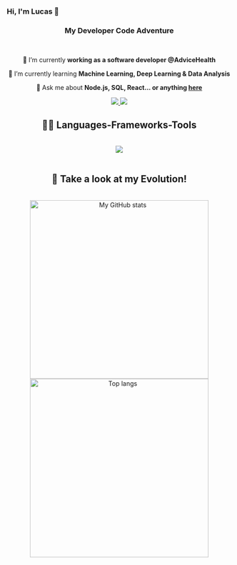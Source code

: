 ### Hi, I'm Lucas 👋

<h3 align="center"> My Developer Code Adventure </h3>
<br/>

<div align="center">
 
 🔭 I’m currently **working as a software developer @AdviceHealth**
 
 🌱 I’m currently learning **Machine Learning, Deep Learning & Data Analysis**

 💬 Ask me about **Node.js, SQL, React... or anything [here](https://github.com/llucaasbarros/llucaasbarros/issues)**

 

 </div>

 <div align="center">
    <a href="mailto:lucasbarros.developer@gmail.com">
        <img src= "https://img.shields.io/badge/Gmail-D14836?style=for-the-badge&logo=gmail&logoColor=white">
    </a>
    <a href="https://www.linkedin.com/in/lucas-pereira-barros/">
        <img src = "https://img.shields.io/badge/LinkedIn-0077B5?style=for-the-badge&logo=linkedin&logoColor=white">
    </a>

<h2 align="center">👨‍💻 Languages-Frameworks-Tools </h2>
<br/>
<div align="center">
    <img src="https://skillicons.dev/icons?i=nodejs,python,javascript,express,mongodb,mysql,git,html,css,npm" /><br>
</div>
<br/>

<h2 align="center">💪 Take a look at my Evolution!</h2>
<br>

<div align="center">
    <img alt="My GitHub stats" src="https://github-readme-stats.vercel.app/api?username=llucaasbarros&show_icons=true&theme=transparent" style="width: 400px; height: auto;" />
    <img alt="Top langs" src="https://github-readme-stats.vercel.app/api/top-langs/?username=llucaasbarros&layout=compact&langs_count=8" style="width: 400px; height: auto; object-fit: cover;" />
</div>
